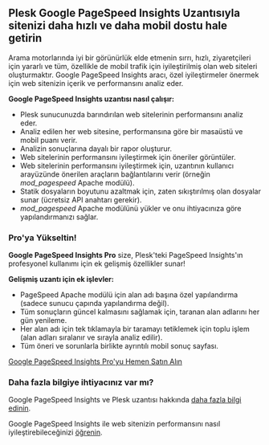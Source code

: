 ## Plesk Google PageSpeed Insights Uzantısıyla sitenizi daha hızlı ve daha mobil dostu hale getirin 

Arama motorlarında iyi bir görünürlük elde etmenin sırrı, hızlı, ziyaretçileri için yararlı ve tüm, özellikle de mobil trafik için iyileştirilmiş olan web siteleri oluşturmaktır. Google PageSpeed Insights aracı, özel iyileştirmeler önermek için web sitenizin içerik ve performansını analiz eder. 

**Google PageSpeed Insights uzantısı nasıl çalışır:** 

- Plesk sunucunuzda barındırılan web sitelerinin performansını analiz eder. 
- Analiz edilen her web sitesine, performansına göre bir masaüstü ve mobil puanı verir. 
- Analizin sonuçlarına dayalı bir rapor oluşturur. 
- Web sitelerinin performansını iyileştirmek için öneriler görüntüler. 
- Web sitelerinin performansını iyileştirmek için, uzantının kullanıcı arayüzünde önerilen araçların bağlantılarını verir (örneğin *mod_pagespeed* Apache modülü). 
- Statik dosyaların boyutunu azaltmak için, zaten sıkıştırılmış olan dosyalar sunar (ücretsiz API anahtarı gerekir). 
- *mod_pagespeed* Apache modülünü yükler ve onu ihtiyacınıza göre yapılandırmanızı sağlar. 

### Pro'ya Yükseltin! 

**Google PageSpeed Insights Pro** size, Plesk'teki PageSpeed Insights'ın profesyonel kullanımı için ek gelişmiş özellikler sunar! 

**Gelişmiş uzantı için ek işlevler:** 

- PageSpeed Apache modülü için alan adı başına özel yapılandırma (sadece sunucu çapında yapılandırma değil). 
- Tüm sonuçların güncel kalmasını sağlamak için, taranan alan adlarını her gün yenileme. 
- Her alan adı için tek tıklamayla bir taramayı tetiklemek için toplu işlem (alan adları sıralanır ve sırayla analiz edilir). 
- Tüm öneri ve sorunlarla birlikte ayrıntılı mobil sonuç sayfası. 

[Google PageSpeed Insights Pro'yu Hemen Satın Alın](https://go.plesk.com/buy-plesk-ext/pagespeed-insights)

### Daha fazla bilgiye ihtiyacınız var mı? 

Google PageSpeed Insights ve Plesk uzantısı hakkında [daha fazla bilgi edinin](https://www.plesk.com/blog/introducing-google-pagespeed-insights-plesk-extension/). 

Google PageSpeed Insights ile web sitenizin performansını nasıl iyileştirebileceğinizi [öğrenin](https://www.plesk.com/product-technology/google-pagespeed-insights-optimize-your-site).